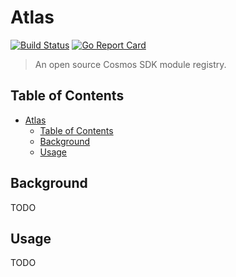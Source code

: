 # Atlas

[![Build Status](https://travis-ci.org/cosmos/atlas.svg?branch=main)](https://travis-ci.org/cosmos/atlas)
[![Go Report Card](https://goreportcard.com/badge/github.com/cosmos/atlas)](https://goreportcard.com/report/github.com/cosmos/atlas)

> An open source Cosmos SDK module registry.

## Table of Contents

- [Atlas](#atlas)
  - [Table of Contents](#table-of-contents)
  - [Background](#background)
  - [Usage](#usage)

## Background

TODO

## Usage

TODO
